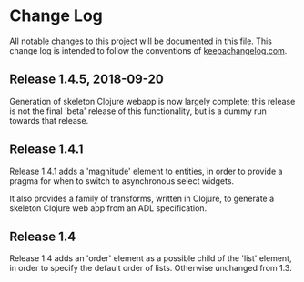 # Change Log
All notable changes to this project will be documented in this file. This change log is intended to follow the conventions of [keepachangelog.com](http://keepachangelog.com/).

## Release 1.4.5, 2018-09-20

Generation of skeleton Clojure webapp is now largely complete; this release is not the final 'beta' release of this functionality, but is a dummy run towards that release.

## Release 1.4.1

Release 1.4.1 adds a 'magnitude' element to entities, in order to provide a pragma for when
to switch to asynchronous select widgets.

It also provides a family of transforms, written in Clojure, to generate a skeleton Clojure
web app from an ADL specification.

## Release 1.4

Release 1.4 adds an 'order' element as a possible child of the 'list' element, in order to specify the default order of lists. Otherwise unchanged from 1.3.
